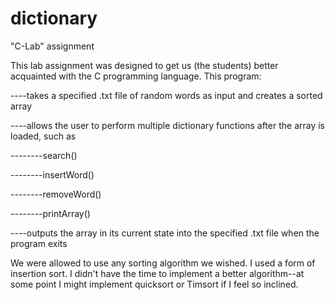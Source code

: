 dictionary
==========

"C-Lab" assignment

This lab assignment was designed to get us (the students) better acquainted with the C programming language. This program:

----takes a specified .txt file of random words as input and creates a sorted array

----allows the user to perform multiple dictionary functions after the array is loaded, such as

--------search()

--------insertWord()

--------removeWord()

--------printArray()

----outputs the array in its current state into the specified .txt file when the program exits

We were allowed to use any sorting algorithm we wished. I used a form of insertion sort. I didn't have the time to implement a better algorithm--at some point I might implement quicksort or Timsort if I feel so inclined.
